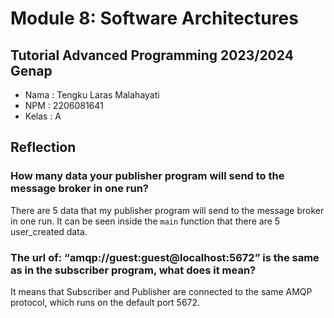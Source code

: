 # Module 8: Software Architectures
## Tutorial Advanced Programming 2023/2024 Genap

* Nama  : Tengku Laras Malahayati
* NPM   : 2206081641
* Kelas : A

## Reflection
### How many data your publisher program will send to the message broker in one run?

There are 5 data that my publisher program will send to the message broker in one run. It can be seen inside the `main` function that there are 5 user_created data.

### The url of: “amqp://guest:guest@localhost:5672” is the same as in the subscriber program, what does it mean?

It means that Subscriber and Publisher are connected to the same AMQP protocol, which runs on the default port 5672.